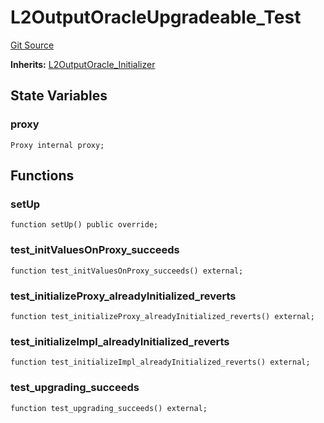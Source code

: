 # L2OutputOracleUpgradeable_Test
[Git Source](https://github.com/ethereum-optimism/optimism/blob/f7b73857601914eeea6fc4c1ba46ae99ca744d97/contracts/test/L2OutputOracle.t.sol)

**Inherits:**
[L2OutputOracle_Initializer](/contracts/test/CommonTest.t.sol/contract.L2OutputOracle_Initializer.md)


## State Variables
### proxy

```solidity
Proxy internal proxy;
```


## Functions
### setUp


```solidity
function setUp() public override;
```

### test_initValuesOnProxy_succeeds


```solidity
function test_initValuesOnProxy_succeeds() external;
```

### test_initializeProxy_alreadyInitialized_reverts


```solidity
function test_initializeProxy_alreadyInitialized_reverts() external;
```

### test_initializeImpl_alreadyInitialized_reverts


```solidity
function test_initializeImpl_alreadyInitialized_reverts() external;
```

### test_upgrading_succeeds


```solidity
function test_upgrading_succeeds() external;
```

